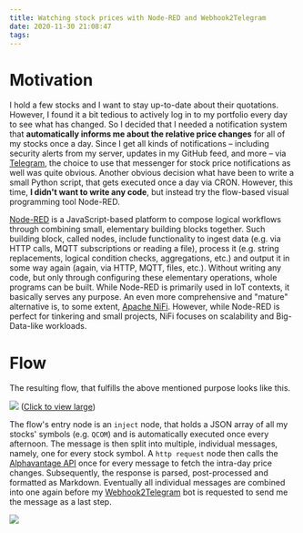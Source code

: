 ```yaml
---
title: Watching stock prices with Node-RED and Webhook2Telegram
date: 2020-11-30 21:08:47
tags:
---
```


# Motivation
I hold a few stocks and I want to stay up-to-date about their quotations. However, I found it a bit tedious to actively log in to my portfolio every day to see what has changed. So I decided that I needed a notification system that **automatically informs me about the relative price changes** for all of my stocks once a day. Since I get all kinds of notifications – including security alerts from my server, updates in my GitHub feed, and more – via [Telegram](https://telegram.org), the choice to use that messenger for stock price notifications as well was quite obvious. Another obvious decision what have been to write a small Python script, that gets executed once a day via CRON. However, this time, **I didn't want to write any code**, but instead try the flow-based visual programming tool Node-RED.

[Node-RED](https://nodered.org/) is a JavaScript-based platform to compose logical workflows through combining small, elementary building blocks together. Such building block, called nodes, include functionality to ingest data (e.g. via HTTP calls, MQTT subscriptions or reading a file), process it (e.g. string replacements, logical condition checks, aggregations, etc.) and output it in some way again (again, via HTTP, MQTT, files, etc.). Without writing any code, but only through configuring these elementary operations, whole programs can be built. While Node-RED is primarily used in IoT contexts, it basically serves any purpose. An even more comprehensive and "mature" alternative is, to some extent, [Apache NiFi](http://nifi.apache.org/). However, while Node-RED is perfect for tinkering and small projects, NiFi focuses on scalability and Big-Data-like workloads.

# Flow
The resulting flow, that fulfills the above mentioned purpose looks like this.

![](https://apps.muetsch.io/images/o:auto?image=https://muetsch.io/images/nodered-flow.png)
([Click to view large](https://apps.muetsch.io/images/o:auto?image=https://muetsch.io/images/nodered-flow.png))

The flow's entry node is an `inject` node, that holds a JSON array of all my stocks' symbols (e.g. `QCOM`) and is automatically executed once every afternoon. The message is then split into multiple, individual messages, namely, one for every stock symbol. A `http request` node then calls the [Alphavantage API](https://www.alphavantage.co/) once for every message to fetch the intra-day price changes. Subsequently, the response is parsed, post-processed and formatted as Markdown. Eventually all individual messages are combined into one again before my [Webhook2Telegram](https://github.com/muety/webhook2telegram) bot is requested to send me the message as a last step.

![](https://apps.muetsch.io/images/o:auto?image=https://muetsch.io/images/nodered-flow2.png)